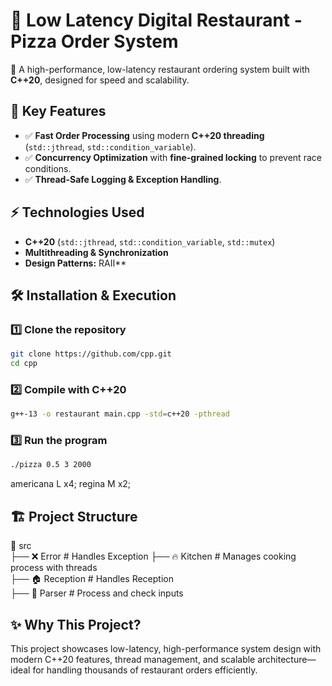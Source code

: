 # 🍕 Low Latency Digital Restaurant - Pizza Order System

🚀 A high-performance, low-latency restaurant ordering system built with **C++20**, designed for speed and scalability.

## 📌 Key Features

- ✅ **Fast Order Processing** using modern **C++20 threading** (`std::jthread`, `std::condition_variable`).
- ✅ **Concurrency Optimization** with **fine-grained locking** to prevent race conditions.
- ✅ **Thread-Safe Logging & Exception Handling**.

## ⚡ Technologies Used

- **C++20** (`std::jthread`, `std::condition_variable`, `std::mutex`)
- **Multithreading & Synchronization**
- **Design Patterns:**  RAII**

## 🛠️ Installation & Execution

### 1️⃣ Clone the repository
```bash
git clone https://github.com/cpp.git
cd cpp
```
### 2️⃣ Compile with C++20  
```bash
g++-13 -o restaurant main.cpp -std=c++20 -pthread
```
### 3️⃣ Run the program  
```bash
./pizza 0.5 3 2000
```
americana L x4; regina M x2;

## 🏗 Project Structure  
📂 src  
 ├── ❌ Error       # Handles Exception 
 ├── 🔥 Kitchen     # Manages cooking process with threads  
 ├── 🏠 Reception   # Handles Reception  
 ├── 📝 Parser      # Process and check inputs  


## ✨ Why This Project? 
This project showcases low-latency, high-performance system design with modern C++20 features, thread management, and scalable architecture—ideal for handling thousands of restaurant orders efficiently.
